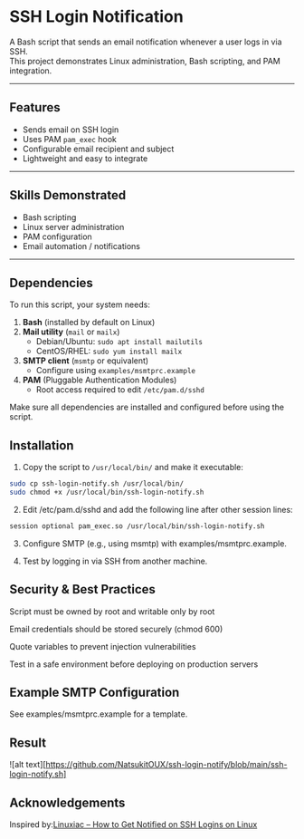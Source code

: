 # SSH Login Notification

A Bash script that sends an email notification whenever a user logs in via SSH.  
This project demonstrates Linux administration, Bash scripting, and PAM integration.

---

## Features
- Sends email on SSH login
- Uses PAM `pam_exec` hook
- Configurable email recipient and subject
- Lightweight and easy to integrate

---

## Skills Demonstrated
- Bash scripting
- Linux server administration
- PAM configuration
- Email automation / notifications

---

## Dependencies

To run this script, your system needs:

1. **Bash** (installed by default on Linux)
2. **Mail utility** (`mail` or `mailx`)
   - Debian/Ubuntu: `sudo apt install mailutils`
   - CentOS/RHEL: `sudo yum install mailx`
3. **SMTP client** (`msmtp` or equivalent)
   - Configure using `examples/msmtprc.example`
4. **PAM** (Pluggable Authentication Modules)
   - Root access required to edit `/etc/pam.d/sshd`

Make sure all dependencies are installed and configured before using the script.

## Installation

1. Copy the script to `/usr/local/bin/` and make it executable:

```bash
sudo cp ssh-login-notify.sh /usr/local/bin/
sudo chmod +x /usr/local/bin/ssh-login-notify.sh
``` 
2. Edit /etc/pam.d/sshd and add the following line after other session lines:
```bash
session optional pam_exec.so /usr/local/bin/ssh-login-notify.sh

```
3. Configure SMTP (e.g., using msmtp) with examples/msmtprc.example.

4. Test by logging in via SSH from another machine.

## Security & Best Practices

Script must be owned by root and writable only by root

Email credentials should be stored securely (chmod 600)

Quote variables to prevent injection vulnerabilities

Test in a safe environment before deploying on production servers


## Example SMTP Configuration

See examples/msmtprc.example for a template.


## Result 
![alt text][https://github.com/NatsukitOUX/ssh-login-notify/blob/main/ssh-login-notify.sh]
## Acknowledgements

Inspired by:[Linuxiac – How to Get Notified on SSH Logins on Linux](https://linuxiac.com/how-to-get-notified-on-ssh-logins-on-linux/) 



